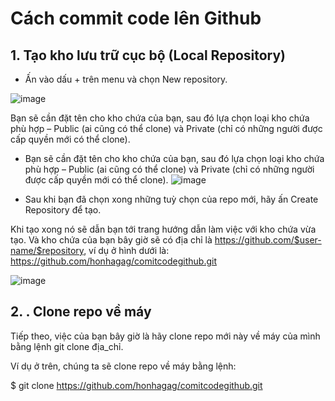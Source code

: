 # Cách commit code lên Github
## 1. Tạo kho lưu trữ cục bộ (Local Repository)
- Ấn vào dấu + trên menu và chọn New repository.
 
 ![image](https://user-images.githubusercontent.com/105496635/184048267-d4aa622c-e3a0-4380-a9cc-ae189c5598d1.png)
 
 Bạn sẽ cần đặt tên cho kho chứa của bạn, sau đó lựa chọn loại kho chứa phù hợp – Public (ai cũng có thể clone) và Private (chỉ có những người được cấp quyền mới có thể clone).
 
 - Bạn sẽ cần đặt tên cho kho chứa của bạn, sau đó lựa chọn loại kho chứa phù hợp – Public (ai cũng có thể clone) và Private (chỉ có những người được cấp quyền mới có thể clone).
  ![image](https://user-images.githubusercontent.com/105496635/184048538-11ace73f-527f-49f9-b139-9eecac6f99d7.png)
  
 - Sau khi bạn đã chọn xong những tuỳ chọn của repo mới, hãy ấn Create Repository để tạo. 

Khi tạo xong nó sẽ dẫn bạn tới trang hướng dẫn làm việc với kho chứa vừa tạo. Và kho chứa của bạn bây giờ sẽ có địa chỉ là https://github.com/$user-name/$repository, ví dụ ở hình dưới là:
https://github.com/honhagag/comitcodegithub.git

![image](https://user-images.githubusercontent.com/105496635/184049121-d9ddf14c-30ec-4ce5-9f67-db2d91296855.png)

## 2. . Clone repo về máy
Tiếp theo, việc của bạn bây giờ là hãy clone repo mới này về máy của mình bằng lệnh git clone địa_chỉ.

Ví dụ ở trên, chúng ta sẽ clone repo về máy bằng lệnh:

$ git clone https://github.com/honhagag/comitcodegithub.git
